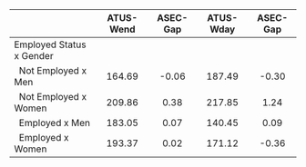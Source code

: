 
|                      |    ATUS-Wend |     ASEC-Gap |    ATUS-Wday |     ASEC-Gap |
| -------------------- | :----------: | :----------: | :----------: | :----------: |
| Employed Status x Gender |              |              |              |              |
| &nbsp;&nbsp;Not Employed x Men |       164.69 |        -0.06 |       187.49 |        -0.30 |
| &nbsp;&nbsp;Not Employed x Women |       209.86 |         0.38 |       217.85 |         1.24 |
| &nbsp;&nbsp;Employed x Men |       183.05 |         0.07 |       140.45 |         0.09 |
| &nbsp;&nbsp;Employed x Women |       193.37 |         0.02 |       171.12 |        -0.36 |

